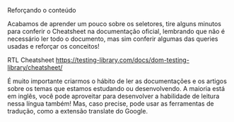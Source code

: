 Reforçando o conteúdo

Acabamos de aprender um pouco sobre os seletores, tire alguns minutos para conferir o Cheatsheet na documentação oficial, lembrando que não é necessário ler todo o documento, mas sim conferir algumas das queries usadas e reforçar os conceitos!

RTL Cheatsheet
https://testing-library.com/docs/dom-testing-library/cheatsheet/

É muito importante criarmos o hábito de ler as documentações e os artigos sobre os temas que estamos estudando ou desenvolvendo. A maioria está em inglês, você pode aproveitar para desenvolver a habilidade de leitura nessa língua também! Mas, caso precise, pode usar as ferramentas de tradução, como a extensão translate do Google.
